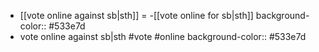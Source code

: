 - [[vote online against sb|sth]] = -[[vote online for sb|sth]]
  background-color:: #533e7d
- vote online against sb|sth #vote #online
  background-color:: #533e7d